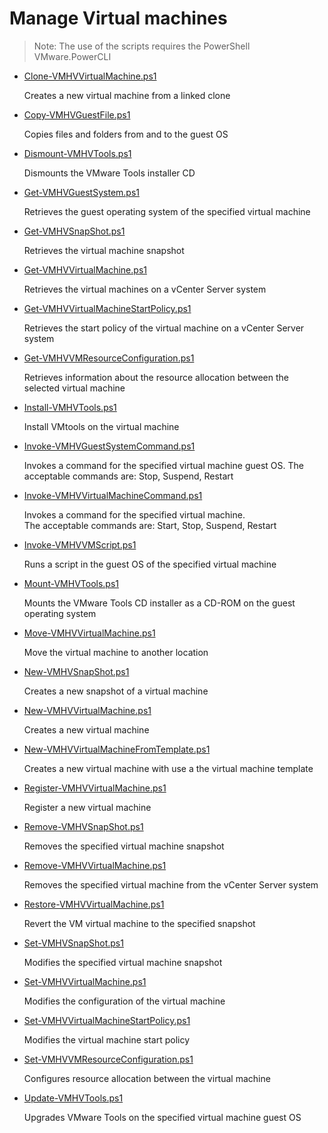 # Manage Virtual machines

> Note: The use of the scripts requires the PowerShell VMware.PowerCLI

+ [Clone-VMHVVirtualMachine.ps1](./Clone-VMHVVirtualMachine.ps1)

  Creates a new virtual machine from a linked clone

+ [Copy-VMHVGuestFile.ps1](./Copy-VMHVGuestFile.ps1)

  Copies files and folders from and to the guest OS

+ [Dismount-VMHVTools.ps1](./Dismount-VMHVTools.ps1)

  Dismounts the VMware Tools installer CD

+ [Get-VMHVGuestSystem.ps1](./Get-VMHVGuestSystem.ps1)

  Retrieves the guest operating system of the specified virtual machine

+ [Get-VMHVSnapShot.ps1](./Get-VMHVSnapShot.ps1)

  Retrieves the virtual machine snapshot

+ [Get-VMHVVirtualMachine.ps1](./Get-VMHVVirtualMachine.ps1)

  Retrieves the virtual machines on a vCenter Server system

+ [Get-VMHVVirtualMachineStartPolicy.ps1](./Get-VMHVVirtualMachineStartPolicy.ps1)

  Retrieves the start policy of the virtual machine on a vCenter Server system

+ [Get-VMHVVMResourceConfiguration.ps1](./Get-VMHVVMResourceConfiguration.ps1)

  Retrieves information about the resource allocation between the selected virtual machine

+ [Install-VMHVTools.ps1](./Install-VMHVTools.ps1)

  Install VMtools on the virtual machine

+ [Invoke-VMHVGuestSystemCommand.ps1](./Invoke-VMHVGuestSystemCommand.ps1)

  Invokes a command for the specified virtual machine guest OS. 
  The acceptable commands are: Stop, Suspend, Restart

+ [Invoke-VMHVVirtualMachineCommand.ps1](./Invoke-VMHVVirtualMachineCommand.ps1)

  Invokes a command for the specified virtual machine.<br>
  The acceptable commands are: Start, Stop, Suspend, Restart

+ [Invoke-VMHVVMScript.ps1](./Invoke-VMHVVMScript.ps1)

  Runs a script in the guest OS of the specified virtual machine

+ [Mount-VMHVTools.ps1](./Mount-VMHVTools.ps1)

  Mounts the VMware Tools CD installer as a CD-ROM on the guest operating system

+ [Move-VMHVVirtualMachine.ps1](./Move-VMHVVirtualMachine.ps1)

  Move the virtual machine to another location

+ [New-VMHVSnapShot.ps1](./New-VMHVSnapShot.ps1)
  
  Creates a new snapshot of a virtual machine

+ [New-VMHVVirtualMachine.ps1](./New-VMHVVirtualMachine.ps1)
  
  Creates a new virtual machine

+ [New-VMHVVirtualMachineFromTemplate.ps1](./New-VMHVVirtualMachineFromTemplate.ps1)
  
  Creates a new virtual machine with use a the virtual machine template

+ [Register-VMHVVirtualMachine.ps1](./Register-VMHVVirtualMachine.ps1)
  
  Register a new virtual machine

+ [Remove-VMHVSnapShot.ps1](./Remove-VMHVSnapShot.ps1)

  Removes the specified virtual machine snapshot

+ [Remove-VMHVVirtualMachine.ps1](./Remove-VMHVVirtualMachine.ps1)

  Removes the specified virtual machine from the vCenter Server system

+ [Restore-VMHVVirtualMachine.ps1](./Restore-VMHVVirtualMachine.ps1)

  Revert the VM virtual machine to the specified snapshot

+ [Set-VMHVSnapShot.ps1](./Set-VMHVSnapShot.ps1)

  Modifies the specified virtual machine snapshot

+ [Set-VMHVVirtualMachine.ps1](./Set-VMHVVirtualMachine.ps1)
  
  Modifies the configuration of the virtual machine

+ [Set-VMHVVirtualMachineStartPolicy.ps1](./Set-VMHVVirtualMachineStartPolicy.ps1)

  Modifies the virtual machine start policy

+ [Set-VMHVVMResourceConfiguration.ps1](./Set-VMHVVMResourceConfiguration.ps1)

  Configures resource allocation between the virtual machine

+ [Update-VMHVTools.ps1](./Update-VMHVTools.ps1)

  Upgrades VMware Tools on the specified virtual machine guest OS